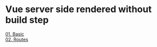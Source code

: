 # Vue server side rendered without build step

[01. Basic](01_basic.md)  
[02. Routes](02_routing.md)  
